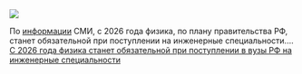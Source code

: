<!--2025-02-02 14:53:22-->
<div class="yb">
  <div class="rss smaller1 habr"><img src="https://habrastorage.org/getpro/habr/upload_files/6a0/f57/70d/6a0f5770dfbbf8628023169e325dd124.png" /><p>По <a href="https://www.rbc.ru/society/02/02/2025/679776009a7947406d69384c" rel="noopener noreferrer nofollow">информации</a> СМИ, с 2026&nbsp;года физика, по&nbsp;плану правительства РФ, станет обязательной при&nbsp;поступлении на&nbsp;инженерные специальности.... <br><a class="light" href="https://habr.com/ru/news/878800/?utm_source=habrahabr&utm_medium=rss&utm_campaign=878800">С 2026 года физика станет обязательной при поступлении в вузы РФ на инженерные специальности</a></div>
</div>
